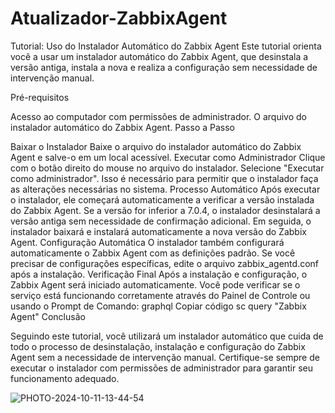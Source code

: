 # Atualizador-ZabbixAgent
Tutorial: Uso do Instalador Automático do Zabbix Agent
Este tutorial orienta você a usar um instalador automático do Zabbix Agent, que desinstala a versão antiga, instala a nova e realiza a configuração sem necessidade de intervenção manual.

Pré-requisitos

Acesso ao computador com permissões de administrador.
O arquivo do instalador automático do Zabbix Agent.
Passo a Passo

Baixar o Instalador
Baixe o arquivo do instalador automático do Zabbix Agent e salve-o em um local acessível.
Executar como Administrador
Clique com o botão direito do mouse no arquivo do instalador.
Selecione "Executar como administrador". Isso é necessário para permitir que o instalador faça as alterações necessárias no sistema.
Processo Automático
Após executar o instalador, ele começará automaticamente a verificar a versão instalada do Zabbix Agent.
Se a versão for inferior a 7.0.4, o instalador desinstalará a versão antiga sem necessidade de confirmação adicional.
Em seguida, o instalador baixará e instalará automaticamente a nova versão do Zabbix Agent.
Configuração Automática
O instalador também configurará automaticamente o Zabbix Agent com as definições padrão. Se você precisar de configurações específicas, edite o arquivo zabbix_agentd.conf após a instalação.
Verificação Final
Após a instalação e configuração, o Zabbix Agent será iniciado automaticamente.
Você pode verificar se o serviço está funcionando corretamente através do Painel de Controle ou usando o Prompt de Comando:
graphql
Copiar código
sc query "Zabbix Agent"
Conclusão

Seguindo este tutorial, você utilizará um instalador automático que cuida de todo o processo de desinstalação, instalação e configuração do Zabbix Agent sem a necessidade de intervenção manual. Certifique-se sempre de executar o instalador com permissões de administrador para garantir seu funcionamento adequado.

![PHOTO-2024-10-11-13-44-54](https://github.com/user-attachments/assets/46078bb8-dc0c-414b-9c81-7ee12cbb0c28)
